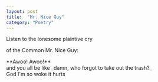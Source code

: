 ```yaml
---
layout: post
title:  "Mr. Nice Guy"
category: "Poetry"
---
```


<section class="verse" markdown="1">
Listen to the lonesome plaintive cry

of the Common Mr. Nice Guy:

</section>

<section class="verse" markdown="1">
**Awoo! Awoo!**
</section>

<section class="verse" markdown="1">

</section>

<section class="verse" markdown="1">
and you all be like _damn, who forgot to take out the trash?_

</section>

<section class="verse" markdown="1">
God I'm so woke it hurts
</section>
